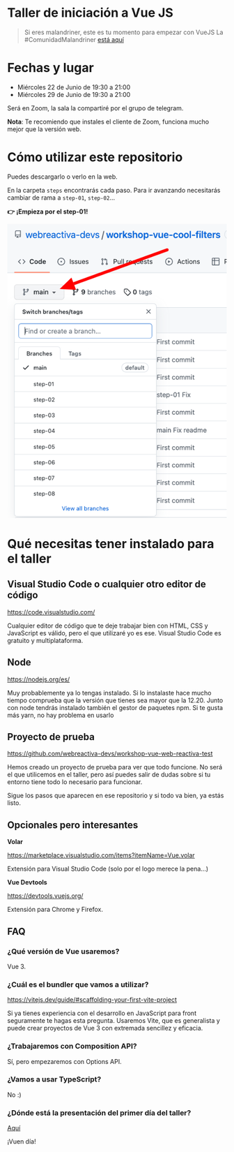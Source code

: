 # Taller de iniciación a Vue JS

> Si eres malandriner, este es tu momento para empezar con VueJS
> La #ComunidadMalandriner [está aquí](https://danielprimo.io)

# Fechas y lugar

- Miércoles 22 de Junio de 19:30 a 21:00
- Miércoles 29 de Junio de 19:30 a 21:00

Será en Zoom, la sala la compartiré por el grupo de telegram. 

**Nota**: Te recomiendo que instales el cliente de Zoom, funciona mucho mejor que la versión web.

# Cómo utilizar este repositorio

Puedes descargarlo o verlo en la web.

En la carpeta `steps` encontrarás cada paso. Para ir avanzando necesitarás cambiar de rama a `step-01`, `step-02`...

**👉 ¡Empieza por el step-01!**

![](docs/navigate-branches.png)

# Qué necesitas tener instalado para el taller

## Visual Studio Code o cualquier otro editor de código
https://code.visualstudio.com/

Cualquier editor de código que te deje trabajar bien con HTML, CSS y JavaScript es válido, pero el que utilizaré yo es ese. Visual Studio Code es gratuito y multiplataforma.

## Node 
https://nodejs.org/es/

Muy probablemente ya lo tengas instalado. Si lo instalaste hace mucho tiempo comprueba que la versión que tienes sea mayor que la 12.20. Junto con node tendrás instalado también el gestor de paquetes npm. Si te gusta más yarn, no hay problema en usarlo

## Proyecto de prueba
https://github.com/webreactiva-devs/workshop-vue-web-reactiva-test

Hemos creado un proyecto de prueba para ver que todo funcione. No será el que utilicemos en el taller, pero así puedes salir de dudas sobre si tu entorno tiene todo lo necesario para funcionar.

Sigue los pasos que aparecen en ese repositorio y si todo va bien, ya estás listo.

## Opcionales pero interesantes

**Volar**

https://marketplace.visualstudio.com/items?itemName=Vue.volar

Extensión para Visual Studio Code (solo por el logo merece la pena...)

**Vue Devtools**

https://devtools.vuejs.org/

Extensión para Chrome y Firefox. 


## FAQ

### ¿Qué versión de Vue usaremos?

Vue 3.

### ¿Cuál es el bundler que vamos a utilizar?
https://vitejs.dev/guide/#scaffolding-your-first-vite-project

Si ya tienes experiencia con el desarrollo en JavaScript para front seguramente te hagas esta pregunta. Usaremos Vite, que es generalista y puede crear proyectos de Vue 3 con extremada sencillez y eficacia.

### ¿Trabajaremos con Composition API?

Sí, pero empezaremos con Options API.

### ¿Vamos a usar TypeScript?

No :)

### ¿Dónde está la presentación del primer día del taller?

[Aquí](https://docs.google.com/presentation/d/e/2PACX-1vRvSnsd3ELK8RyuRqDgoXLR6mh-2ePAfHST-CGlEcZBmvdIyqHO5wMXzh9iV5Y0fJliLcevooIjr-xo/pub?start=true&loop=false&delayms=60000)


¡Vuen día!
